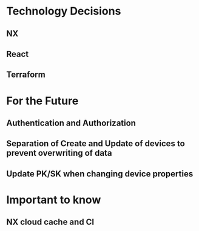 # Technology Decisions

## NX

## React

## Terraform


# For the Future

## Authentication and Authorization


## Separation of Create and Update of devices to prevent overwriting of data

## Update PK/SK when changing device properties


# Important to know

## NX cloud cache and CI
